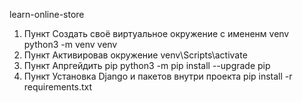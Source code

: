 learn-online-store

1) Пункт
	Создать своё виртуальное окружение с имененм venv
	python3 -m venv venv
2) Пункт
	Активировав окружение
	venv\Scripts\activate
3) Пункт
	Апргейдить pip
	python3 -m pip install --upgrade pip
4) Пункт
	Установка Django и пакетов внутри проекта
	pip install -r requirements.txt